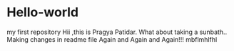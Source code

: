 # Hello-world
my first repository
Hii ,this is Pragya Patidar.
What about taking a sunbath..
Making changes in readme file
Again and Again and Again!!!
mbflmhlfhl
